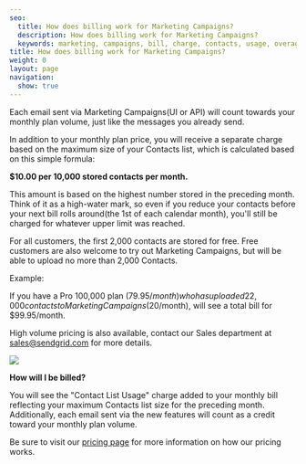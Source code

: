 ```yaml
---
seo:
  title: How does billing work for Marketing Campaigns?
  description: How does billing work for Marketing Campaigns?
  keywords: marketing, campaigns, bill, charge, contacts, usage, overage
title: How does billing work for Marketing Campaigns?
weight: 0
layout: page
navigation:
  show: true
---
```


Each email sent via Marketing Campaigns(UI or API) will count towards your monthly plan volume, just like the messages you already send.

In addition to your monthly plan price, you will receive a separate charge based on the maximum size of your Contacts list, which is calculated based on this simple formula:

**$10.00 per 10,000 stored contacts per month.** 

This amount is based on the highest number stored in the preceding month. Think of it as a high-water mark, so even if you reduce your contacts before your next bill rolls around(the 1st of each calendar month), you'll still be charged for whatever upper limit was reached.

For all customers, the first 2,000 contacts are stored for free. Free customers are also welcome to try out Marketing Campaigns, but will be able to upload no more than 2,000 Contacts.  

Example:

If you have a Pro 100,000 plan ($79.95/month) who has uploaded 22,000 contacts to Marketing Campaigns ($20/month), will see a total bill for $99.95/month.

High volume pricing is also available, contact our Sales department at <sales@sendgrid.com> for more details.


![]({{root_url}}/images/pricing_grid.png)
 

**How will I be billed?**

You will see the "Contact List Usage" charge added to your monthly bill reflecting your maximum Contacts list size for the preceding month. Additionally, each email sent via the new features will count as a credit toward your monthly plan volume.

Be sure to visit our [pricing page](https://sendgrid.com/pricing) for more information on how our pricing works.
